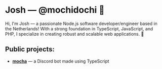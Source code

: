 # Josh &mdash; @mochidochi 📌

Hi, I'm Josh &mdash; a passionate Node.js software developer/engineer based in the Netherlands! 
With a strong foundation in TypeScript, JavaScript, and PHP, I specialize in creating robust and scalable web applications. 🌱

## Public projects:

- **[mocha](https://github.com/mochidochi/Chocolate)** &mdash; a Discord bot made using TypeScript
